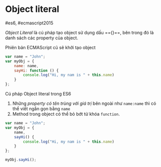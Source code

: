 # Object literal
#es6, #ecmascript2015 

*Object Literal* là cú pháp tạo object sử dụng dấu =={}==, bên trong đó là danh sách các property của object.

Phiên bản ECMAScript cũ sẽ khởi tạo object 
```javascript
var name = "John";
var myObj = {
    name: name,
    sayHi: function () {
        console.log("Hi, my nam is " + this.name)
    }
};
```

Cú pháp Object literal trong ES6
1. Những *property có tên trùng với giá trị* bên ngoài như `name:name` thì có thể viết ngắn gọn bằng `name`
2. Method trong object có thể bỏ bớt từ khóa `function`. 
```javascript
var name = "John";
var myObj = {
    name,
    sayHi() {
        console.log("Hi, my nam is " + this.name)
    }
};

myObj.sayHi();
```